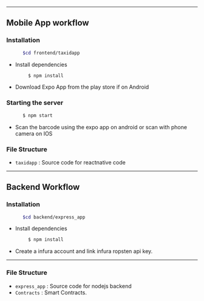 ------------------------------------------
## Mobile App workflow

### Installation

```sh
      $cd frontend/taxidapp
```

* Install dependencies
```sh
        $ npm install
```
* Download Expo App from the play store if on Android

### Starting the server

```sh
      $ npm start
```

* Scan the barcode using the expo app on android or scan with phone camera on IOS


### File Structure

- `taxidapp` : Source code for reactnative code

------------------------------------------
## Backend Workflow

### Installation

```sh
      $cd backend/express_app
```

* Install dependencies
```sh
        $ npm install 
```

* Create a infura account and link infura ropsten api key.

------------------------------------------
### File Structure

- `express_app` : Source code for nodejs backend
- `Contracts` : Smart Contracts.
